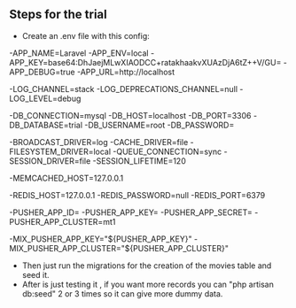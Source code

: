## Steps for the trial

- Create an .env file with this config:

-APP_NAME=Laravel
-APP_ENV=local
-APP_KEY=base64:DhJaejMLwXIAODCC+ratakhaakvXUAzDjA6tZ++V/GU=
-APP_DEBUG=true
-APP_URL=http://localhost

-LOG_CHANNEL=stack
-LOG_DEPRECATIONS_CHANNEL=null
-LOG_LEVEL=debug

-DB_CONNECTION=mysql
-DB_HOST=localhost
-DB_PORT=3306
-DB_DATABASE=trial
-DB_USERNAME=root
-DB_PASSWORD=

-BROADCAST_DRIVER=log
-CACHE_DRIVER=file
-FILESYSTEM_DRIVER=local
-QUEUE_CONNECTION=sync
-SESSION_DRIVER=file
-SESSION_LIFETIME=120

-MEMCACHED_HOST=127.0.0.1

-REDIS_HOST=127.0.0.1
-REDIS_PASSWORD=null
-REDIS_PORT=6379


-PUSHER_APP_ID=
-PUSHER_APP_KEY=
-PUSHER_APP_SECRET=
-PUSHER_APP_CLUSTER=mt1

-MIX_PUSHER_APP_KEY="${PUSHER_APP_KEY}"
-MIX_PUSHER_APP_CLUSTER="${PUSHER_APP_CLUSTER}"


- Then just run the migrations for the creation of the movies table and seed it.
- After is just testing it , if you want more records you can "php artisan db:seed" 2 or 3 times so it can give more dummy data.
